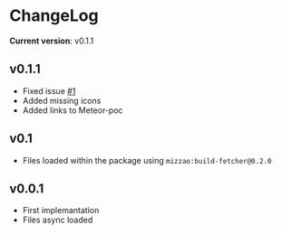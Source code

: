 ChangeLog
==
**Current version**: v0.1.1

v0.1.1
--
- Fixed issue [#1](https://github.com/trepafi/meteor-mapbox/issues/1)
- Added missing icons
- Added links to Meteor-poc

v0.1
--
- Files loaded within the package using `mizzao:build-fetcher@0.2.0`

v0.0.1
--
- First implemantation
- Files async loaded

